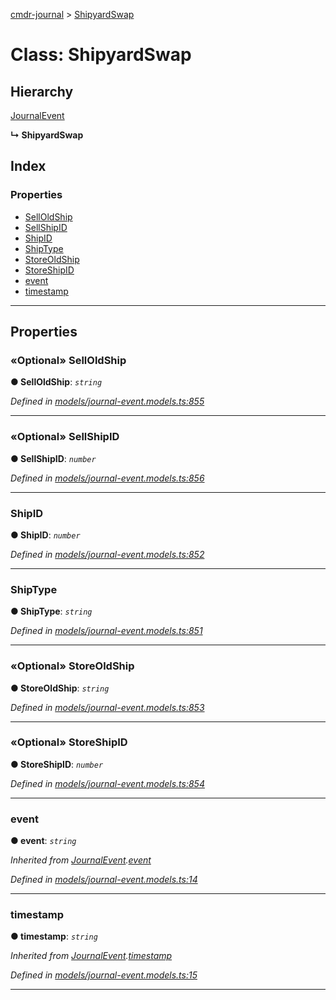 [cmdr-journal](../README.md) > [ShipyardSwap](../classes/shipyardswap.md)



# Class: ShipyardSwap

## Hierarchy


 [JournalEvent](journalevent.md)

**↳ ShipyardSwap**







## Index

### Properties

* [SellOldShip](shipyardswap.md#selloldship)
* [SellShipID](shipyardswap.md#sellshipid)
* [ShipID](shipyardswap.md#shipid)
* [ShipType](shipyardswap.md#shiptype)
* [StoreOldShip](shipyardswap.md#storeoldship)
* [StoreShipID](shipyardswap.md#storeshipid)
* [event](shipyardswap.md#event)
* [timestamp](shipyardswap.md#timestamp)



---
## Properties
<a id="selloldship"></a>

### «Optional» SellOldShip

**●  SellOldShip**:  *`string`* 

*Defined in [models/journal-event.models.ts:855](https://github.com/chrisbruford/cmdr-journal/blob/0588b1f/src/models/journal-event.models.ts#L855)*





___

<a id="sellshipid"></a>

### «Optional» SellShipID

**●  SellShipID**:  *`number`* 

*Defined in [models/journal-event.models.ts:856](https://github.com/chrisbruford/cmdr-journal/blob/0588b1f/src/models/journal-event.models.ts#L856)*





___

<a id="shipid"></a>

###  ShipID

**●  ShipID**:  *`number`* 

*Defined in [models/journal-event.models.ts:852](https://github.com/chrisbruford/cmdr-journal/blob/0588b1f/src/models/journal-event.models.ts#L852)*





___

<a id="shiptype"></a>

###  ShipType

**●  ShipType**:  *`string`* 

*Defined in [models/journal-event.models.ts:851](https://github.com/chrisbruford/cmdr-journal/blob/0588b1f/src/models/journal-event.models.ts#L851)*





___

<a id="storeoldship"></a>

### «Optional» StoreOldShip

**●  StoreOldShip**:  *`string`* 

*Defined in [models/journal-event.models.ts:853](https://github.com/chrisbruford/cmdr-journal/blob/0588b1f/src/models/journal-event.models.ts#L853)*





___

<a id="storeshipid"></a>

### «Optional» StoreShipID

**●  StoreShipID**:  *`number`* 

*Defined in [models/journal-event.models.ts:854](https://github.com/chrisbruford/cmdr-journal/blob/0588b1f/src/models/journal-event.models.ts#L854)*





___

<a id="event"></a>

###  event

**●  event**:  *`string`* 

*Inherited from [JournalEvent](journalevent.md).[event](journalevent.md#event)*

*Defined in [models/journal-event.models.ts:14](https://github.com/chrisbruford/cmdr-journal/blob/0588b1f/src/models/journal-event.models.ts#L14)*





___

<a id="timestamp"></a>

###  timestamp

**●  timestamp**:  *`string`* 

*Inherited from [JournalEvent](journalevent.md).[timestamp](journalevent.md#timestamp)*

*Defined in [models/journal-event.models.ts:15](https://github.com/chrisbruford/cmdr-journal/blob/0588b1f/src/models/journal-event.models.ts#L15)*





___


